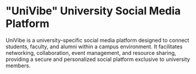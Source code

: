# "UniVibe" University Social Media Platform
UniVibe is a university-specific social media platform designed to connect students, faculty, and  alumni within a campus environment. It facilitates networking, collaboration, event management, and resource sharing, providing a secure and personalized social platform exclusive to university members.
